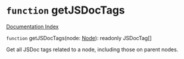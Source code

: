 # `function` getJSDocTags

[Documentation Index](../README.md)

`function` getJSDocTags(node: [Node](../interface.Node/README.md)): readonly JSDocTag\[]

Get all JSDoc tags related to a node, including those on parent nodes.

